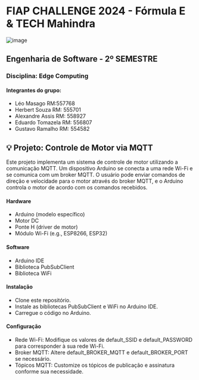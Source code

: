 # FIAP CHALLENGE 2024 - Fórmula E & TECH Mahindra 
![image](https://github.com/user-attachments/assets/722301ee-6d7f-4837-9187-7def48d1167b)

## Engenharia de Software - 2º SEMESTRE  
### Disciplina:  Edge Computing

#### Integrantes do grupo:
- Léo Masago RM:557768
- Herbert Souza RM: 555701
- Alexandre Assis RM: 558927
- Eduardo Tomazela RM: 556807
- Gustavo Ramalho RM: 554582


## 💡 Projeto: Controle de Motor via MQTT
Este projeto implementa um sistema de controle de motor utilizando a comunicação MQTT. Um dispositivo Arduino se conecta a uma rede Wi-Fi e se comunica com um broker MQTT. O usuário pode enviar comandos de direção e velocidade para o motor através do broker MQTT, e o Arduino controla o motor de acordo com os comandos recebidos.

#### Hardware
- Arduino (modelo específico)
- Motor DC
- Ponte H (driver de motor)
- Módulo Wi-Fi (e.g., ESP8266, ESP32)

#### Software
- Arduino IDE
- Biblioteca PubSubClient
- Biblioteca WiFi

#### Instalação
- Clone este repositório.
- Instale as bibliotecas PubSubClient e WiFi no Arduino IDE.
- Carregue o código no Arduino.

#### Configuração
- Rede Wi-Fi: Modifique os valores de default_SSID e default_PASSWORD para corresponder à sua rede Wi-Fi.
- Broker MQTT: Altere default_BROKER_MQTT e default_BROKER_PORT se necessário.
- Tópicos MQTT: Customize os tópicos de publicação e assinatura conforme sua necessidade.


